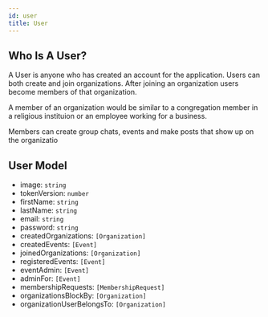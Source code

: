```yaml
---
id: user
title: User
---
```


## Who Is A User?

A User is anyone who has created an account for the application. Users can both create and join organizations. After joining an organization users become members of that organization.

A member of an organization would be similar to a congregation member in a religious instituion or an employee working for a business.

Members can create group chats, events and make posts that show up on the organizatio

## User Model

- image: `string`
- tokenVersion: `number`
- firstName: `string`
- lastName: `string`
- email: `string`
- password: `string`
- createdOrganizations: `[Organization]`
- createdEvents: `[Event]`
- joinedOrganizations: `[Organization]`
- registeredEvents: `[Event]`
- eventAdmin: `[Event]`
- adminFor: `[Event]`
- membershipRequests: `[MembershipRequest]`
- organizationsBlockBy: `[Organization]`
- organizationUserBelongsTo: `[Organization]`
